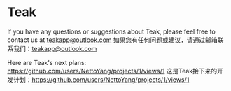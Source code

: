 # Teak
If you have any questions or suggestions about Teak, please feel free to contact us at teakapp@outlook.com
如果您有任何问题或建议，请通过邮箱联系我们：teakapp@outlook.com

Here are Teak's next plans: https://github.com/users/NettoYang/projects/1/views/1
这是Teak接下来的开发计划：https://github.com/users/NettoYang/projects/1/views/1
